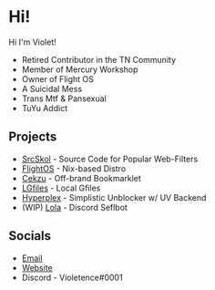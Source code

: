 # Hi!
Hi I'm Violet!
- Retired Contributor in the TN Community
- Member of Mercury Workshop
- Owner of Flight OS
- A Suicidal Mess
- Trans Mtf & Pansexual
- TuYu Addict

## Projects
- [SrcSkol](https://github.com/src-skol) - Source Code for Popular Web-Filters
- [FlightOS](https://github.com/flightos) - Nix-based Distro
- [Cekzu](https://github.com/scaratek/cekzu) - Off-brand Bookmarklet
- [LGfiles](https://github.com/scaratek/lgfiles) - Local Gfiles
- [Hyperplex](https://github.com/scaratek/hyperplex) - Simplistic Unblocker w/ UV Backend
- (WIP) [Lola](https://github.com/scaratek/lola) - Discord Seflbot

## Socials
- [Email](mailto:scarlettyuko@outlook.com)
- [Website](https://scarat3k.me)
- Discord - Violetence#0001

